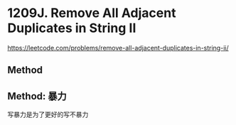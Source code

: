 # 1209J. Remove All Adjacent Duplicates in String II
https://leetcode.com/problems/remove-all-adjacent-duplicates-in-string-ii/

## Method













## Method: 暴力
<pre>
写暴力是为了更好的写不暴力
</pre>
